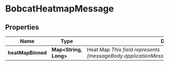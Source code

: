 

# BobcatHeatmapMessage


## Properties

| Name | Type | Description | Notes |
|------------ | ------------- | ------------- | -------------|
|**heatMapBinned** | **Map&lt;String, Long&gt;** | Heat Map  _This field represents [messageBody.applicationMessage.applicationMessage.heatMapBinned]_  |  [optional] |



